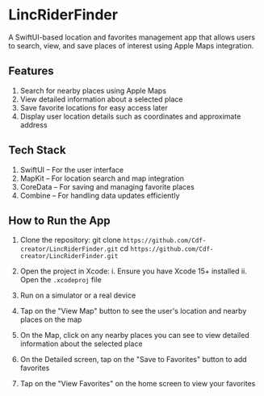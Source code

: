 # LincRiderFinder
A SwiftUI-based location and favorites management app that allows users to search, view, and save places of interest using Apple Maps integration.

## Features
1. Search for nearby places using Apple Maps
2. View detailed information about a selected place
3. Save favorite locations for easy access later
4. Display user location details such as coordinates and approximate address

## Tech Stack
1. SwiftUI – For the user interface
2. MapKit – For location search and map integration
3. CoreData – For saving and managing favorite places
4. Combine – For handling data updates efficiently

## How to Run the App
1. Clone the repository:
git clone `https://github.com/Cdf-creator/LincRiderFinder.git`
cd `https://github.com/Cdf-creator/LincRiderFinder.git`

2. Open the project in Xcode:
i. Ensure you have Xcode 15+ installed
ii. Open the `.xcodeproj` file

3. Run on a simulator or a real device

4. Tap on the "View Map" button to see the user's location and nearby places on the map
5. On the Map, click on any nearby places you can see to view detailed information about the selected place
6. On the Detailed screen, tap on the "Save to Favorites" button to add favorites
7. Tap on the "View Favorites" on the home screen to view your favorites

